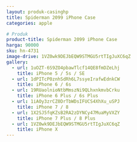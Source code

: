 ```yaml
---
layout: produk-casinghp
title: Spiderman 2099 iPhone Case
categories: apple

# Produk
product-title: Spiderman 2099 iPhone Case
harga: 90000
sku: hn-4731
image-drive: 1VZ0wk9DEJbEQW9STMGU5rtTIgJuXC6qZ
gallery:
  - url: 1uOZT-6S9ZO4pbawTlcf14QE8fmDZeLhj
    title: iPhone 5 / 5s / SE
  - url: 1dPITcP0znhSdRh6L7ssyeIrafwEdnkCW
    title: iPhone 6 / 6s
  - url: 19RUaolnioNtbMmszNi9QLhxnkmvbCrku
    title: iPhone 6 Plus / 6s Plus
  - url: 1iAOy3zrCZ0DrTbWDsIFUCS4XhXu_uSPJ
    title: iPhone 7 / 8
  - url: 1X2SJ5fqKZsB2RA2zDYNCy47MuaMyVXZY
    title: iPhone 7 Plus / 8 Plus
  - url: 1VZ0wk9DEJbEQW9STMGU5rtTIgJuXC6qZ
    title: iPhone X
---
```

